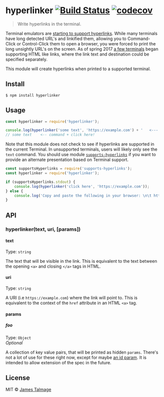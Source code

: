 # hyperlinker [![Build Status](https://travis-ci.org/jamestalmage/hyperlinker.svg?branch=master)](https://travis-ci.org/jamestalmage/hyperlinker) [![codecov](https://codecov.io/gh/jamestalmage/hyperlinker/badge.svg?branch=master)](https://codecov.io/gh/jamestalmage/hyperlinker?branch=master)

> Write hyperlinks in the terminal.

Terminal emulators are [starting to support hyperlinks](https://gist.github.com/egmontkob/eb114294efbcd5adb1944c9f3cb5feda). While many terminals have long detected URL's and linkified them, allowing you to Command-Click or Control-Click them to open a browser, you were forced to print the long unsightly URL's on the screen. As of spring 2017 [a few terminals](https://gist.github.com/egmontkob/eb114294efbcd5adb1944c9f3cb5feda) began supporting HTML like links, where the link text and destination could be specified separately.

This module will create hyperlinks when printed to a supported terminal.

## Install

```
$ npm install hyperlinker
```


## Usage

```js
const hyperlinker = require('hyperlinker');

console.log(hyperlinker('some text', 'https://example.com') + '   <--- command + click here!');
// some text    <-- command + click here!

```

Note that this module does not check to see if hyperlinks are supported in the current Terminal. In unsupported terminals, users will likely only see the `text` command. You should use module [`supports-hyperlinks`](https://github.com/jamestalmage/supports-hyperlinks) if you want to provide an alternate presentation based on Terminal support.

```js
const supportsHyperlinks = require('supports-hyperlinks');
const hyperlinker = require('hyperlinker');

if (supportsHyperlinks.stdout) {
    console.log(hyperlinker('click here', 'https://example.com'));
} else {
    console.log('Copy and paste the following in your browser: \n\t https://example.com');
}
```

## API

### hyperlinker(text, uri, [params])

#### text

Type: `string`

The text that will be visible in the link. This is equivalent to the text between the opening `<a>` and closing `</a>` tags in HTML.

#### uri

Type: `string`

A URI (i.e `https://example.com`) where the link will point to. This is equivalent to the context of the `href` attribute in an HTML `<a>` tag.

#### params

##### foo

Type: `Object`<br>
*Optional*

A collection of key value pairs, that will be printed as hidden `params`. There's not a lot of use for these right now, except for maybe [an id param](https://gist.github.com/egmontkob/eb114294efbcd5adb1944c9f3cb5feda#hover-underlining-and-the-id-parameter). It is intended to allow extension of the spec in the future.


## License

MIT © [James Talmage](https://github.com/jamestalmage)
